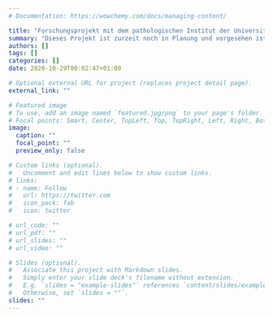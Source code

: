 ```yaml
---
# Documentation: https://wowchemy.com/docs/managing-content/

title: "Forschungsprojekt mit dem pathologischen Institut der Universitätskliniken Homburg"
summary: "Dieses Projekt ist zurzeit noch in Planung und vorgesehen ist es für das Jahr 2021. Zusammen mit einigen studentischen Mitarbeitern soll eine Java-Anwendung entwickelt werden: Der Benutzer soll in der Lage sein, Gewebe und Organe aus einer Art Baukasten zusammenzusetzen und somit Körperteile zu simulieren. Eine Einsatzmöglichkeit für ein solches System ist das E-Learning in der medizinischen Ausbildung. Die Konzepte werden in Ontologien beschrieben. Dabei soll das Programm mit mehreren Ontologien arbeiten und sich die benötigten Informationen selbst zusammenstellen können. Zuerst soll ein kleiner Prototyp als Proof-of-Concept entwickelt werden. Zudem geht es um die Klärung der Forschungsfrage: Welche Erweiterungen müssen an einer Ontologie wie der Gene-Ontology vorgenommen werden, damit eine solche Software umgesetzt werden kann?"
authors: []
tags: []
categories: []
date: 2020-10-29T00:02:47+01:00

# Optional external URL for project (replaces project detail page).
external_link: ""

# Featured image
# To use, add an image named `featured.jpg/png` to your page's folder.
# Focal points: Smart, Center, TopLeft, Top, TopRight, Left, Right, BottomLeft, Bottom, BottomRight.
image:
  caption: ""
  focal_point: ""
  preview_only: false

# Custom links (optional).
#   Uncomment and edit lines below to show custom links.
# links:
# - name: Follow
#   url: https://twitter.com
#   icon_pack: fab
#   icon: twitter

# url_code: ""
# url_pdf: ""
# url_slides: ""
# url_video: ""

# Slides (optional).
#   Associate this project with Markdown slides.
#   Simply enter your slide deck's filename without extension.
#   E.g. `slides = "example-slides"` references `content/slides/example-slides.md`.
#   Otherwise, set `slides = ""`.
slides: ""
---
```

